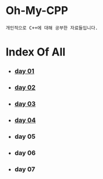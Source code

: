 # Oh-My-CPP
	개인적으로 C++에 대해 공부한 자료들입니다.

# Index Of All

- ### [day 01](https://err0rcode7.github.io/diary/2020/11/15/Oh_My_C_P_P_1.html)

- ### [day 02](https://err0rcode7.github.io/diary/2020/11/15/Oh_My_C_P_P_2.html)

- ### [day 03](https://err0rcode7.github.io/diary/2020/11/20/Oh_My_C_P_P_3.html)

- ### [day 04](https://err0rcode7.github.io/diary/2020/11/23/Oh_My_C_P_P_4.html)

- ### day 05

- ### day 06

- ### day 07

